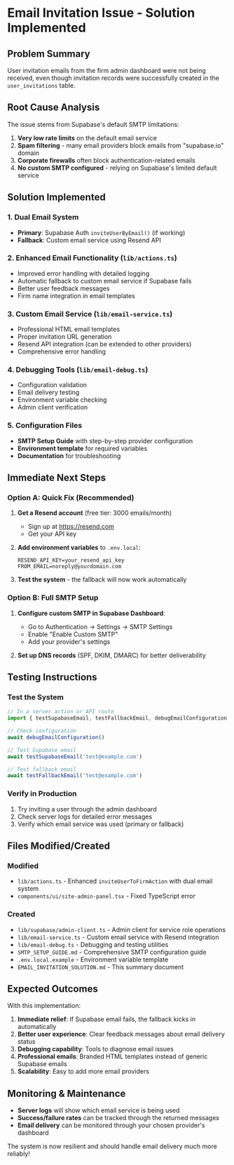 # Email Invitation Issue - Solution Implemented

## Problem Summary
User invitation emails from the firm admin dashboard were not being received, even though invitation records were successfully created in the `user_invitations` table.

## Root Cause Analysis
The issue stems from Supabase's default SMTP limitations:
1. **Very low rate limits** on the default email service
2. **Spam filtering** - many email providers block emails from "supabase.io" domain
3. **Corporate firewalls** often block authentication-related emails
4. **No custom SMTP configured** - relying on Supabase's limited default service

## Solution Implemented

### 1. Dual Email System
- **Primary**: Supabase Auth `inviteUserByEmail()` (if working)
- **Fallback**: Custom email service using Resend API

### 2. Enhanced Email Functionality (`lib/actions.ts`)
- Improved error handling with detailed logging
- Automatic fallback to custom email service if Supabase fails
- Better user feedback messages
- Firm name integration in email templates

### 3. Custom Email Service (`lib/email-service.ts`)
- Professional HTML email templates
- Proper invitation URL generation
- Resend API integration (can be extended to other providers)
- Comprehensive error handling

### 4. Debugging Tools (`lib/email-debug.ts`)
- Configuration validation
- Email delivery testing
- Environment variable checking
- Admin client verification

### 5. Configuration Files
- **SMTP Setup Guide** with step-by-step provider configuration
- **Environment template** for required variables
- **Documentation** for troubleshooting

## Immediate Next Steps

### Option A: Quick Fix (Recommended)
1. **Get a Resend account** (free tier: 3000 emails/month)
   - Sign up at https://resend.com
   - Get your API key
   
2. **Add environment variables** to `.env.local`:
   ```
   RESEND_API_KEY=your_resend_api_key
   FROM_EMAIL=noreply@yourdomain.com
   ```

3. **Test the system** - the fallback will now work automatically

### Option B: Full SMTP Setup
1. **Configure custom SMTP in Supabase Dashboard**:
   - Go to Authentication → Settings → SMTP Settings
   - Enable "Enable Custom SMTP"
   - Add your provider's settings

2. **Set up DNS records** (SPF, DKIM, DMARC) for better deliverability

## Testing Instructions

### Test the System
```javascript
// In a server action or API route
import { testSupabaseEmail, testFallbackEmail, debugEmailConfiguration } from '@/lib/email-debug'

// Check configuration
await debugEmailConfiguration()

// Test Supabase email
await testSupabaseEmail('test@example.com')

// Test fallback email
await testFallbackEmail('test@example.com')
```

### Verify in Production
1. Try inviting a user through the admin dashboard
2. Check server logs for detailed error messages
3. Verify which email service was used (primary or fallback)

## Files Modified/Created

### Modified
- `lib/actions.ts` - Enhanced `inviteUserToFirmAction` with dual email system
- `components/ui/site-admin-panel.tsx` - Fixed TypeScript error

### Created
- `lib/supabase/admin-client.ts` - Admin client for service role operations
- `lib/email-service.ts` - Custom email service with Resend integration
- `lib/email-debug.ts` - Debugging and testing utilities
- `SMTP_SETUP_GUIDE.md` - Comprehensive SMTP configuration guide
- `.env.local.example` - Environment variable template
- `EMAIL_INVITATION_SOLUTION.md` - This summary document

## Expected Outcomes

With this implementation:
1. **Immediate relief**: If Supabase email fails, the fallback kicks in automatically
2. **Better user experience**: Clear feedback messages about email delivery status
3. **Debugging capability**: Tools to diagnose email issues
4. **Professional emails**: Branded HTML templates instead of generic Supabase emails
5. **Scalability**: Easy to add more email providers

## Monitoring & Maintenance

- **Server logs** will show which email service is being used
- **Success/failure rates** can be tracked through the returned messages
- **Email delivery** can be monitored through your chosen provider's dashboard

The system is now resilient and should handle email delivery much more reliably!